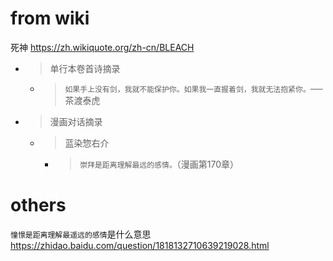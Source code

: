 
# from wiki

死神 https://zh.wikiquote.org/zh-cn/BLEACH
- > 单行本卷首诗摘录
  * > `如果手上没有剑，我就不能保护你。如果我一直握着剑，我就无法抱紧你。`──茶渡泰虎
- > 漫画对话摘录
  * > 蓝染惣右介
    + > `崇拜是距离理解最远的感情。`（漫画第170章）

# others

`憧憬是距离理解最遥远的感情`是什么意思 https://zhidao.baidu.com/question/1818132710639219028.html
